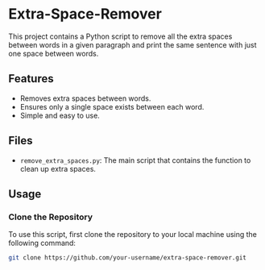 # Extra-Space-Remover
This project contains a Python script to remove all the extra spaces between words in a given paragraph and print the same sentence with just one space between words.

## Features

- Removes extra spaces between words.
- Ensures only a single space exists between each word.
- Simple and easy to use.

## Files

- `remove_extra_spaces.py`: The main script that contains the function to clean up extra spaces.

## Usage

### Clone the Repository

To use this script, first clone the repository to your local machine using the following command:

```sh
git clone https://github.com/your-username/extra-space-remover.git
